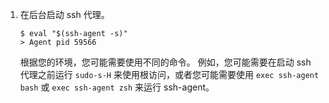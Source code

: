 1. 在后台启动 ssh 代理。

    ```shell
    $ eval "$(ssh-agent -s)"
    > Agent pid 59566
    ```

    根据您的环境，您可能需要使用不同的命令。 例如，您可能需要在启动 ssh 代理之前运行 `sudo-s-H` 来使用根访问，或者您可能需要使用 `exec ssh-agent bash` 或 `exec ssh-agent zsh` 来运行 ssh-agent。
